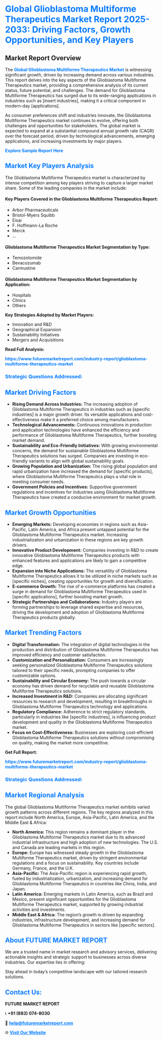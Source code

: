 <h1 style="color: #007BFF;">Global Glioblastoma Multiforme Therapeutics Market Report 2025-2033: Driving Factors, Growth Opportunities, and Key Players</h1>

<section id="overview">
<h2>Market Report Overview</h2>
<p>The <a href="https://www.futuremarketreport.com/industry-report/glioblastoma-multiforme-therapeutics-market" style="color: #007BFF; text-decoration: none;"><strong>Global Glioblastoma Multiforme Therapeutics Market</strong></a> is witnessing significant growth, driven by increasing demand across various industries. This report delves into the key aspects of the Glioblastoma Multiforme Therapeutics market, providing a comprehensive analysis of its current status, future potential, and challenges. The demand for Glioblastoma Multiforme Therapeutics has surged due to its wide-ranging applications in industries such as [insert industries], making it a critical component in modern-day [applications].</p>
<p>As consumer preferences shift and industries innovate, the Glioblastoma Multiforme Therapeutics market continues to evolve, offering both challenges and opportunities for stakeholders. The global market is expected to expand at a substantial compound annual growth rate (CAGR) over the forecast period, driven by technological advancements, emerging applications, and increasing investments by major players.</p>
</section>

<section id="overview">
<p><a href="https://www.futuremarketreport.com/request-sample/reportId=97574" style="color: #007BFF; text-decoration: none;"><strong>Explore Sample Report Here</strong></a></p>
</section>

<section id="key-players">
<h2 style="color: #007BFF;">Market Key Players Analysis</h2>
<p>The Glioblastoma Multiforme Therapeutics market is characterized by intense competition among key players striving to capture a larger market share. Some of the leading companies in the market include:</p>
<h4>Key Players Covered in the Glioblastoma Multiforme Therapeutics Report:</h4>
<ul><li>Arbor Pharmaceuticals</li><li>Bristol-Myers Squibb</li><li>Eisai</li><li>F. Hoffmann-La Roche</li><li>Merck</li><li>...</li></ul>
<h4>Glioblastoma Multiforme Therapeutics Market Segmentation by Type:</h4>
<ul><li>Temozolomide</li><li>Bevacozumab</li><li>Carmustine</li></ul>

<h4>Glioblastoma Multiforme Therapeutics Market Segmentation by Application:</h4>
<ul><li>Hospitals</li><li>Clinics</li><li>Others</li></ul>
<p><strong>Key Strategies Adopted by Market Players:</strong></p>
<ul>
<li>Innovation and R&D</li>
<li>Geographical Expansion</li>
<li>Sustainability Initiatives</li>
<li>Mergers and Acquisitions</li>
</ul>
</section>

<section>
<p><strong>Read Full Analysis: </strong></p><a href="https://www.futuremarketreport.com/industry-report/glioblastoma-multiforme-therapeutics-market" style="color: #007BFF; text-decoration: none;"><strong>https://www.futuremarketreport.com/industry-report/glioblastoma-multiforme-therapeutics-market</strong></a>
<h3 style="color: #007BFF;">Strategic Questions Addressed:</h3>
</section>

<section id="driving-factors">
<h2 style="color: #007BFF;">Market Driving Factors</h2>
<ul>
<li><strong>Rising Demand Across Industries:</strong> The increasing adoption of Glioblastoma Multiforme Therapeutics in industries such as [specific industries] is a major growth driver. Its versatile applications and cost-effectiveness make it a preferred choice among manufacturers.</li>
<li><strong>Technological Advancements:</strong> Continuous innovations in production and application technologies have enhanced the efficiency and performance of Glioblastoma Multiforme Therapeutics, further boosting market demand.</li>
<li><strong>Sustainability and Eco-Friendly Initiatives:</strong> With growing environmental concerns, the demand for sustainable Glioblastoma Multiforme Therapeutics solutions has surged. Companies are investing in eco-friendly variants to align with global sustainability goals.</li>
<li><strong>Growing Population and Urbanization:</strong> The rising global population and rapid urbanization have increased the demand for [specific products], where Glioblastoma Multiforme Therapeutics plays a vital role in meeting consumer needs.</li>
<li><strong>Government Policies and Incentives:</strong> Supportive government regulations and incentives for industries using Glioblastoma Multiforme Therapeutics have created a conducive environment for market growth.</li>
</ul>
</section>

<section id="growth-opportunities">
<h2 style="color: #007BFF;">Market Growth Opportunities</h2>
<ul>
<li><strong>Emerging Markets:</strong> Developing economies in regions such as Asia-Pacific, Latin America, and Africa present untapped potential for the Glioblastoma Multiforme Therapeutics market. Increasing industrialization and urbanization in these regions are key growth drivers.</li>
<li><strong>Innovative Product Development:</strong> Companies investing in R&D to create innovative Glioblastoma Multiforme Therapeutics products with enhanced features and applications are likely to gain a competitive edge.</li>
<li><strong>Expansion into Niche Applications:</strong> The versatility of Glioblastoma Multiforme Therapeutics allows it to be utilized in niche markets such as [specific niches], creating opportunities for growth and diversification.</li>
<li><strong>E-commerce Growth:</strong> The rise of e-commerce platforms has created a surge in demand for Glioblastoma Multiforme Therapeutics used in [specific applications], further boosting market growth.</li>
<li><strong>Strategic Partnerships and Collaborations:</strong> Industry players are forming partnerships to leverage shared expertise and resources, driving the development and adoption of Glioblastoma Multiforme Therapeutics products globally.</li>
</ul>
</section>

<section id="trending-factors">
<h2 style="color: #007BFF;">Market Trending Factors</h2>
<ul>
<li><strong>Digital Transformation:</strong> The integration of digital technologies in the production and distribution of Glioblastoma Multiforme Therapeutics has improved efficiency and customer satisfaction.</li>
<li><strong>Customization and Personalization:</strong> Consumers are increasingly seeking personalized Glioblastoma Multiforme Therapeutics solutions tailored to their specific needs, prompting companies to offer customizable options.</li>
<li><strong>Sustainability and Circular Economy:</strong> The push towards a circular economy has driven demand for recyclable and reusable Glioblastoma Multiforme Therapeutics solutions.</li>
<li><strong>Increased Investment in R&D:</strong> Companies are allocating significant resources to research and development, resulting in breakthroughs in Glioblastoma Multiforme Therapeutics technology and applications.</li>
<li><strong>Regulatory Compliance:</strong> Adherence to strict regulatory standards, particularly in industries like [specific industries], is influencing product development and quality in the Glioblastoma Multiforme Therapeutics market.</li>
<li><strong>Focus on Cost-Effectiveness:</strong> Businesses are exploring cost-efficient Glioblastoma Multiforme Therapeutics solutions without compromising on quality, making the market more competitive.</li>
</ul>
</section>

<section>
<p><strong>Get Full Report: </strong></p><a href="https://www.futuremarketreport.com/industry-report/glioblastoma-multiforme-therapeutics-market" style="color: #007BFF; text-decoration: none;"><strong>https://www.futuremarketreport.com/industry-report/glioblastoma-multiforme-therapeutics-market</strong></a>
<h3 style="color: #007BFF;">Strategic Questions Addressed:</h3>
</section>


<section id="regional-analysis">
<h2 style="color: #007BFF;">Market Regional Analysis</h2>
<p>The global Glioblastoma Multiforme Therapeutics market exhibits varied growth patterns across different regions. The key regions analyzed in this report include North America, Europe, Asia-Pacific, Latin America, and the Middle East & Africa:</p>
<ul>
<li><strong>North America:</strong> This region remains a dominant player in the Glioblastoma Multiforme Therapeutics market due to its advanced industrial infrastructure and high adoption of new technologies. The U.S. and Canada are leading markets in this region.</li>
<li><strong>Europe:</strong> Europe has witnessed steady growth in the Glioblastoma Multiforme Therapeutics market, driven by stringent environmental regulations and a focus on sustainability. Key countries include Germany, France, and the U.K.</li>
<li><strong>Asia-Pacific:</strong> The Asia-Pacific region is experiencing rapid growth, fueled by industrialization, urbanization, and increasing demand for Glioblastoma Multiforme Therapeutics in countries like China, India, and Japan.</li>
<li><strong>Latin America:</strong> Emerging markets in Latin America, such as Brazil and Mexico, present significant opportunities for the Glioblastoma Multiforme Therapeutics market, supported by growing industrial activities and investments.</li>
<li><strong>Middle East & Africa:</strong> The region’s growth is driven by expanding industries, infrastructure development, and increasing demand for Glioblastoma Multiforme Therapeutics in sectors like [specific sectors].</li>
</ul>
</section>

<footer>
<h2 style="color: #007BFF;">About FUTURE MARKET REPORT</h2>
<p>We are a trusted name in market research and advisory services, delivering actionable insights and strategic support to businesses across diverse industries. Our expertise lies in offering:</p>

<p>Stay ahead in today’s competitive landscape with our tailored research solutions.</p>

<h2 style="color: #007BFF;">Contact Us:</h2>
<p><strong>FUTURE MARKET REPORT</strong></p>
<p>📞 <strong>+91 (883) 074-8030</strong></p>
<p>📧 <strong><a href="mailto:help@futuremarketreport.com" style="color: #007BFF;">help@futuremarketreport.com</a></strong></p>
<p>🌐 <strong><a href="https://www.futuremarketreport.com/" style="color: #007BFF;">Visit Our Website</a></strong></p>
</footer>